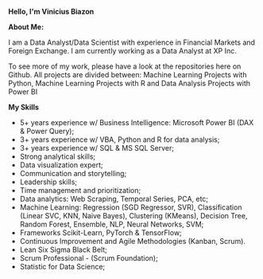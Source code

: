 <strong><b>Hello, I'm Vinicius Biazon</b></strong>


<b>About Me:</b>

I am a Data Analyst/Data Scientist with experience in Financial Markets and Foreign Exchange. I am currently working as a Data Analyst at XP Inc.

To see more of my work, please have a look at the repositories here on Github. All projects are divided between: Machine Learning Projects with Python, Machine Learning Projects with R and Data Analysis Projects with Power BI


<b>My Skills</b>

- 5+ years experience w/ Business Intelligence: Microsoft Power BI (DAX & Power Query);
- 3+ years experience w/ VBA, Python and R for data analysis;
- 3+ years experience w/ SQL & MS SQL Server;
- Strong analytical skills;
- Data visualization expert;
- Communication and storytelling;
- Leadership skills;
- Time management and prioritization;
- Data analytics: Web Scraping, Temporal Series, PCA, etc;
- Machine Learning: Regression (SGD Regressor, SVR), Classification (Linear SVC, KNN, Naive Bayes), Clustering (KMeans), Decision Tree, Random Forest, Ensemble, NLP, Neural Networks, SVM;
- Frameworks Scikit-Learn, PyTorch & TensorFlow;
- Continuous Improvement and Agile Methodologies (Kanban, Scrum).
- Lean Six Sigma Black Belt;
- Scrum Professional - (Scrum Foundation);
- Statistic for Data Science;
